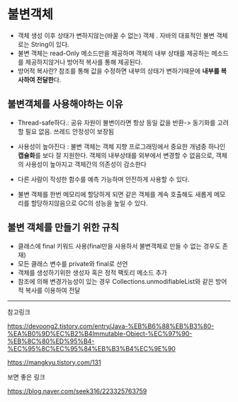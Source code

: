# 불변객체
- 객체 생성 이후 상태가 변하지않는(바꿀 수 없는) 객체 . 자바의 대표적인 불변 객체로는 String이 있다.
- 불변 객체는 read-Only 메소드만을 제공하며 객체의 내부 상태를 제공하는 메소드를 제공하지않거나 방어적 복사를 통해 제공된다. 
- 방어적 복사란? 참조를 통해 값을 수정하면 내부의 상태가 변하기때문에 **내부를 복사하여 전달한**다.

## 불변객체를 사용해야하는 이유

- Thread-safe하다.: 공유 자원이 불변이라면 항상 동일 값을 반환-> 동기화를 고려할 필요 없음. 쓰레드 안정성이 보장됨
- 사용성이 높아진다 : 불변 객체는 객체 지향 프로그래밍에서 중요한 개념중 하나인 **캡슐화**를 보다 잘 지원한다. 객체의 내부상태를 외부에서 변경할 수 없음으로, 객체의 사용성이 높아지고 객체간의 의존성이 감소한다

- 다른 사람이 작성한 함수를 예측 가능하며 안전하게 사용할 수 있다.
- 불변 객체를 한번 메모리에 할당하게 되면 같은 객체를 계속 호출해도 새롭게 메모리를 할당하지않음으로 GC의 성능을 높일 수 있다. 


## 불변 객체를 만들기 위한 규칙
- 클래스에 final 키워드 사용(final만을 사용하서 불변객체로 만들 수 없는 경우도 존재)
- 모든 클래스 변수를 private와 final로 선언
- 객체를 생성하기위한 생성자 혹은 정적 팩토리 메소드 추가
- 참조에 의해 변경가능성이 있는 경우 Collections.unmodifiableList와 같은 방어적 복사를 이용하여 전달

----
참고링크 

https://devoong2.tistory.com/entry/Java-%EB%B6%88%EB%B3%80-%EA%B0%9D%EC%B2%B4Immutable-Object-%EC%97%90-%EB%8C%80%ED%95%B4-%EC%95%8C%EC%95%84%EB%B3%B4%EC%9E%90

https://mangkyu.tistory.com/131

보면 좋은 링크 

https://blog.naver.com/seek316/223325763759